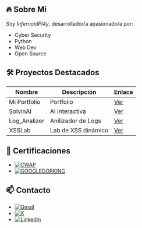 ## 🔥 Sobre Mí
Soy *InfernoidPl4y*, desarrollador/a apasionado/a por:
- Cyber Security
- Python
- Web Dev
- Open Source

## 🛠️ Proyectos Destacados
| Nombre       | Descripción          | Enlace |
|--------------|----------------------|--------|
| Mi Portfolio | Portfolio            | [Ver](https://infernoidpl4y.netlify.app/) |
| SolvinAI     | AI interactiva       | [Ver](https://github.com/infernoidpl4y/SolvinAI) |
| Log_Analizer | Anilizador de Logs   | [Ver](https://github.com/infernoidpl4y/Log_Analyzer) |
| XSSLab       | Lab de XSS dinámico  | [Ver](https://github.com/infernoidpl4y/XSSLab)|

## 📜 Certificaciones

- [![CWAP](https://img.shields.io/badge/Certificacion-CWAP-red)](certificaciones/certificate-196197b1.pdf)  
- [![GOOGLEDORKING](https://img.shields.io/badge/Certificacion-GoogleDorking-red)](certificaciones/certificate-9212e0e1.pdf)  

## 📫 Contacto
- [![Gmail](https://img.shields.io/badge/Gmail-D14836?style=for-the-badge&logo=gmail&logoColor=white)](mailto:infernoidpl4y@gmail.com)  
- [![X](https://img.shields.io/badge/X-000000?style=for-the-badge&logo=x&logoColor=white)](https://x.com/InfernoidPl4y)  
- [![LinkedIn](https://img.shields.io/badge/LinkedIn-0077B5?style=for-the-badge&logo=linkedin&logoColor=white)](https://www.linkedin.com/in/ronnie-molina-mart%C3%ADnez-16185a302/)

